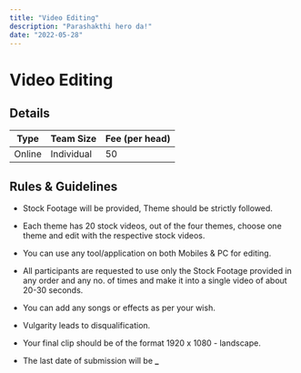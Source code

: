 ```yaml
---
title: "Video Editing"
description: "Parashakthi hero da!"
date: "2022-05-28"
---
```


# Video Editing

## Details

| Type   | Team Size  | Fee (per head) |
| ------ | ---------- | -------------- |
| Online | Individual | 50             |

## Rules & Guidelines

-   Stock Footage will be provided, Theme should be strictly followed.

-   Each theme has 20 stock videos, out of the four themes, choose one theme and edit with the respective stock videos.

-   You can use any tool/application on both Mobiles & PC for editing.

-   All participants are requested to use only the Stock Footage provided in any order and any no. of times and make it into a single video of about 20-30 seconds.

-   You can add any songs or effects as per your wish.

-   Vulgarity leads to disqualification.

-   Your final clip should be of the format 1920 x 1080 - landscape.

-   The last date of submission will be **\_**
